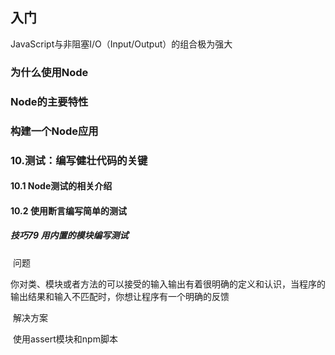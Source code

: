 ## 入门

JavaScript与非阻塞I/O（Input/Output）的组合极为强大

### 为什么使用Node



### Node的主要特性

### 构建一个Node应用

### 10.测试：编写健壮代码的关键

#### 10.1 Node测试的相关介绍

#### 10.2 使用断言编写简单的测试

 ##### 技巧79 用内置的模块编写测试

​	 问题

​		你对类、模块或者方法的可以接受的输入输出有着很明确的定义和认识，当程序的输出结果和输入不匹配时，你想让程序有一个明确的反馈

​	解决方案

​		使用assert模块和npm脚本



